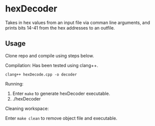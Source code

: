 # hexDecoder
Takes in hex values from an input file via comman line arguments, and
prints bits 14-41 from the hex addresses to an outfile.

## Usage
Clone repo and compile using steps below.

Compilation:
Has been tested using clang++.
```
clang++ hexDecode.cpp -o decoder
```

Running:
1. Enter `make` to generate hexDecoder executable.
2. ./hexDecoder <inFile> <outFile>
  
  
Cleaning workspace:

  Enter `make clean` to remove object file and executable.
